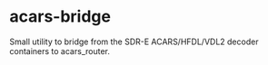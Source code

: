 # acars-bridge

Small utility to bridge from the SDR-E ACARS/HFDL/VDL2 decoder containers to acars_router.
